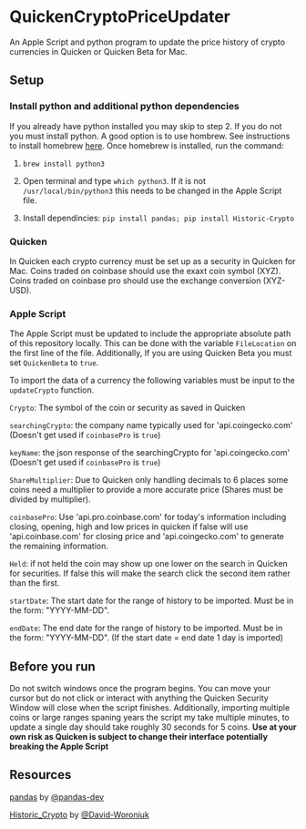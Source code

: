 # QuickenCryptoPriceUpdater

An Apple Script and python program to update the price history of crypto currencies in Quicken or Quicken Beta for Mac.

## Setup

### Install python and additional python dependencies

If you already have python installed you may skip to step 2. If you do not you must install python. A good option is to use hombrew. See instructions to install homebrew [here](https://docs.brew.sh/Installation). Once homebrew is installed, run the command:

1. `brew install python3`

2. Open terminal and type `which python3`. If it is not `/usr/local/bin/python3` this needs to be changed in the Apple Script file.

3. Install dependincies: `pip install pandas; pip install Historic-Crypto`

### Quicken

In Quicken each crypto currency must be set up as a security in Quicken for Mac. Coins traded on coinbase should use the exaxt coin symbol (XYZ). Coins traded on coinbase pro should use the exchange conversion (XYZ-USD).

### Apple Script

The Apple Script must be updated to include the appropriate absolute path of this repository locally. This can be done with the variable `FileLocation` on the first line of the file. Additionally, If you are using Quicken Beta you must set `QuickenBeta` to `true`.

To import the data of a currency the following variables must be input to the `updateCrypto` function.

`Crypto`: The symbol of the coin or security as saved in Quicken

`searchingCrypto`: the company name typically used for 'api.coingecko.com' (Doesn't get used if `coinbasePro` is `true`)

`keyName`: the json response of the searchingCrypto for 'api.coingecko.com' (Doesn't get used if `coinbasePro` is `true`)

`ShareMultiplier`: Due to Quicken only handling decimals to 6 places some coins need a multiplier to provide a more accurate price (Shares must be divided by multiplier).

`coinbasePro`: Use 'api.pro.coinbase.com' for today's information including closing, opening, high and low prices in quicken if false will use 'api.coinbase.com' for closing price and 'api.coingecko.com' to generate the remaining information.

`Held`: if not held the coin may show up one lower on the search in Quicken for securities. If false this will make the search click the second item rather than the first.

`startDate`: The start date for the range of history to be imported. Must be in the form: "YYYY-MM-DD".

`endDate`: The end date for the range of history to be imported. Must be in the form: "YYYY-MM-DD". (If the start date = end date 1 day is imported)

## Before you run

Do not switch windows once the program begins. You can move your cursor but do not click or interact with anything the Quicken Security Window will close when the script finishes. Additionally, importing multiple coins or large ranges spaning years the script my take multiple minutes, to update a single day should take roughly 30 seconds for 5 coins.
**Use at your own risk as Quicken is subject to change their interface potentially breaking the Apple Script**

## Resources

[pandas](https://github.com/pandas-dev/pandas) by [@pandas-dev](https://github.com/pandas-dev)

[Historic_Crypto](https://github.com/David-Woroniuk/Historic_Crypto) by [@David-Woroniuk](https://github.com/David-Woroniuk)
